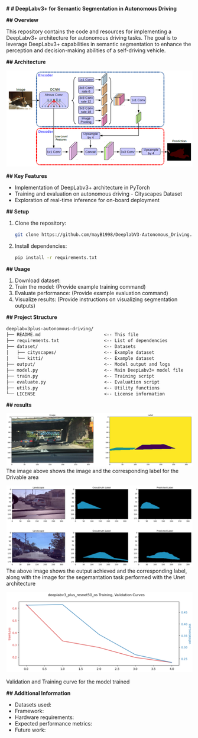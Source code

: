 **#  # DeepLabv3+ for Semantic Segmentation in Autonomous Driving**

**## Overview**

This repository contains the code and resources for implementing a DeepLabv3+ architecture for autonomous driving tasks. The goal is to leverage DeepLabv3+ capabilities in semantic segmentation to enhance the perception and decision-making abilities of a self-driving vehicle.


**## Architecture**

![architecture](images/deeplab_arch.png)

**## Key Features**

* Implementation of DeepLabv3+ architecture in PyTorch
* Training and evaluation on autonomous driving - Cityscapes Dataset
* Exploration of real-time inference for on-board deployment

**## Setup**

1. Clone the repository:

   ```bash
   git clone https://github.com/mayB1998/DeeplabV3-Autonomous_Driving.git
   ```

2. Install dependencies:

   ```bash
   pip install -r requirements.txt
   ```

**## Usage**

1. Download dataset: 
2. Train the model: (Provide example training command)
3. Evaluate performance: (Provide example evaluation command)
4. Visualize results: (Provide instructions on visualizing segmentation outputs)

**## Project Structure**

```
deeplabv3plus-autonomous-driving/
├── README.md                        <-- This file
├── requirements.txt                 <-- List of dependencies
├── dataset/                         <-- Datasets
│   ├── cityscapes/                  <-- Example dataset
│   └── kitti/                       <-- Example dataset
├── output/                          <-- Model output and logs
├── model.py                         <-- Main DeepLabv3+ model file
├── train.py                         <-- Training script
├── evaluate.py                      <-- Evaluation script
├── utils.py                         <-- Utility functions
└── LICENSE                          <-- License information
```

**## results**

![Drivable_area-output](images/data_sample.png)
The image above shows the image and the corresponding label for the Drivable area

![output_compare](images/output.png)
The above image shows the output achieved and the corresponding label, along with the image for the segemantation task performed with the Unet architecture

![validation_training_curve](images/train_curve.png)

Validation and Training curve for the model trained

**## Additional Information**

* Datasets used:  
* Framework:
* Hardware requirements:         
* Expected performance metrics:
* Future work:                   
